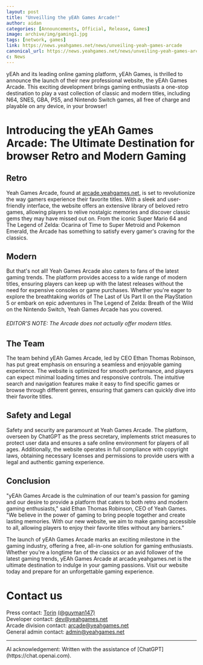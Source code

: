 ```yaml
---
layout: post
title: "Unveilling the yEAh Games Arcade!"
author: aidan
categories: [Announcements, Official, Release, Games]
image: archive/img/gaming1.jpg
tags: [network, games]
link: https://news.yeahgames.net/news/unveiling-yeah-games-arcade
canonical_url: https://news.yeahgames.net/news/unveiling-yeah-games-arcade
c: News
---
```


yEAh and its leading online gaming platform, yEAh Games, is thrilled to announce the launch of their new professional website, the yEAh Games Arcade. This exciting development brings gaming enthusiasts a one-stop destination to play a vast collection of classic and modern titles, including N64, SNES, GBA, PS5, and Nintendo Switch games, all free of charge and playable on any device, in your browser!

# Introducing the yEAh Games Arcade: The Ultimate Destination for browser Retro and Modern Gaming

## Retro

Yeah Games Arcade, found at [arcade.yeahgames.net](https://arcade.yeahgames.net), is set to revolutionize the way gamers experience their favorite titles. With a sleek and user-friendly interface, the website offers an extensive library of beloved retro games, allowing players to relive nostalgic memories and discover classic gems they may have missed out on. From the iconic Super Mario 64 and The Legend of Zelda: Ocarina of Time to Super Metroid and Pokemon Emerald, the Arcade has something to satisfy every gamer's craving for the classics.

## Modern

But that's not all! Yeah Games Arcade also caters to fans of the latest gaming trends. The platform provides access to a wide range of modern titles, ensuring players can keep up with the latest releases without the need for expensive consoles or game purchases. Whether you're eager to explore the breathtaking worlds of The Last of Us Part II on the PlayStation 5 or embark on epic adventures in The Legend of Zelda: Breath of the Wild on the Nintendo Switch, Yeah Games Arcade has you covered.
###### EDITOR'S NOTE: The Arcade does not actually offer modern titles.

## The Team

The team behind yEAh Games Arcade, led by CEO Ethan Thomas Robinson, has put great emphasis on ensuring a seamless and enjoyable gaming experience. The website is optimized for smooth performance, and players can expect minimal loading times and responsive controls. The intuitive search and navigation features make it easy to find specific games or browse through different genres, ensuring that gamers can quickly dive into their favorite titles.

## Safety and Legal

Safety and security are paramount at Yeah Games Arcade. The platform, overseen by ChatGPT as the press secretary, implements strict measures to protect user data and ensures a safe online environment for players of all ages. Additionally, the website operates in full compliance with copyright laws, obtaining necessary licenses and permissions to provide users with a legal and authentic gaming experience.

## Conclusion

"yEAh Games Arcade is the culmination of our team's passion for gaming and our desire to provide a platform that caters to both retro and modern gaming enthusiasts," said Ethan Thomas Robinson, CEO of Yeah Games. "We believe in the power of gaming to bring people together and create lasting memories. With our new website, we aim to make gaming accessible to all, allowing players to enjoy their favorite titles without any barriers."

The launch of yEAh Games Arcade marks an exciting milestone in the gaming industry, offering a free, all-in-one solution for gaming enthusiasts. Whether you're a longtime fan of the classics or an avid follower of the latest gaming trends, yEAh Games Arcade at arcade.yeahgames.net is the ultimate destination to indulge in your gaming passions. Visit our website today and prepare for an unforgettable gaming experience.

# Contact us
Press contact: [Torin](mailto:torin@yeahgames.net) [(@guyman147)](https://members.yeahgames.net/@guyman147)<br>
Developer contact: [dev@yeahgames.net](mailto:dev@yeahgames.net)<br>
Arcade division contact: [arcade@yeahgames.net](mailto:Arcade@yeahgames.net)<br>
General admin contact: [admin@yeahgames.net](mailto:admin@yeahgames.net)<br>
<hr/>
AI acknowledgement: Written with the assistance of [ChatGPT](https://chat.openai.com).